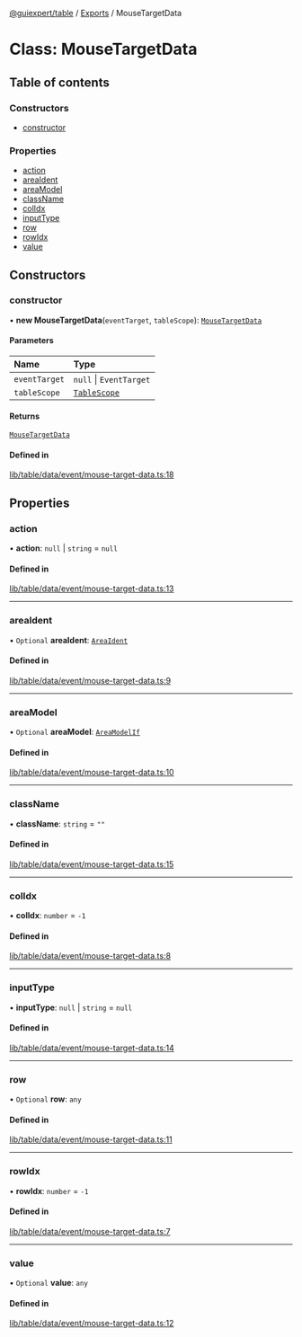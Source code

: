 [@guiexpert/table](../README.md) / [Exports](../modules.md) / MouseTargetData

# Class: MouseTargetData

## Table of contents

### Constructors

- [constructor](MouseTargetData.md#constructor)

### Properties

- [action](MouseTargetData.md#action)
- [areaIdent](MouseTargetData.md#areaident)
- [areaModel](MouseTargetData.md#areamodel)
- [className](MouseTargetData.md#classname)
- [colIdx](MouseTargetData.md#colidx)
- [inputType](MouseTargetData.md#inputtype)
- [row](MouseTargetData.md#row)
- [rowIdx](MouseTargetData.md#rowidx)
- [value](MouseTargetData.md#value)

## Constructors

### constructor

• **new MouseTargetData**(`eventTarget`, `tableScope`): [`MouseTargetData`](MouseTargetData.md)

#### Parameters

| Name | Type |
| :------ | :------ |
| `eventTarget` | ``null`` \| `EventTarget` |
| `tableScope` | [`TableScope`](TableScope.md) |

#### Returns

[`MouseTargetData`](MouseTargetData.md)

#### Defined in

[lib/table/data/event/mouse-target-data.ts:18](https://github.com/guiexperttable/ge-table/blob/a7cb25d/libs/table/src/lib/table/data/event/mouse-target-data.ts#L18)

## Properties

### action

• **action**: ``null`` \| `string` = `null`

#### Defined in

[lib/table/data/event/mouse-target-data.ts:13](https://github.com/guiexperttable/ge-table/blob/a7cb25d/libs/table/src/lib/table/data/event/mouse-target-data.ts#L13)

___

### areaIdent

• `Optional` **areaIdent**: [`AreaIdent`](../modules.md#areaident)

#### Defined in

[lib/table/data/event/mouse-target-data.ts:9](https://github.com/guiexperttable/ge-table/blob/a7cb25d/libs/table/src/lib/table/data/event/mouse-target-data.ts#L9)

___

### areaModel

• `Optional` **areaModel**: [`AreaModelIf`](../interfaces/AreaModelIf.md)

#### Defined in

[lib/table/data/event/mouse-target-data.ts:10](https://github.com/guiexperttable/ge-table/blob/a7cb25d/libs/table/src/lib/table/data/event/mouse-target-data.ts#L10)

___

### className

• **className**: `string` = `""`

#### Defined in

[lib/table/data/event/mouse-target-data.ts:15](https://github.com/guiexperttable/ge-table/blob/a7cb25d/libs/table/src/lib/table/data/event/mouse-target-data.ts#L15)

___

### colIdx

• **colIdx**: `number` = `-1`

#### Defined in

[lib/table/data/event/mouse-target-data.ts:8](https://github.com/guiexperttable/ge-table/blob/a7cb25d/libs/table/src/lib/table/data/event/mouse-target-data.ts#L8)

___

### inputType

• **inputType**: ``null`` \| `string` = `null`

#### Defined in

[lib/table/data/event/mouse-target-data.ts:14](https://github.com/guiexperttable/ge-table/blob/a7cb25d/libs/table/src/lib/table/data/event/mouse-target-data.ts#L14)

___

### row

• `Optional` **row**: `any`

#### Defined in

[lib/table/data/event/mouse-target-data.ts:11](https://github.com/guiexperttable/ge-table/blob/a7cb25d/libs/table/src/lib/table/data/event/mouse-target-data.ts#L11)

___

### rowIdx

• **rowIdx**: `number` = `-1`

#### Defined in

[lib/table/data/event/mouse-target-data.ts:7](https://github.com/guiexperttable/ge-table/blob/a7cb25d/libs/table/src/lib/table/data/event/mouse-target-data.ts#L7)

___

### value

• `Optional` **value**: `any`

#### Defined in

[lib/table/data/event/mouse-target-data.ts:12](https://github.com/guiexperttable/ge-table/blob/a7cb25d/libs/table/src/lib/table/data/event/mouse-target-data.ts#L12)
